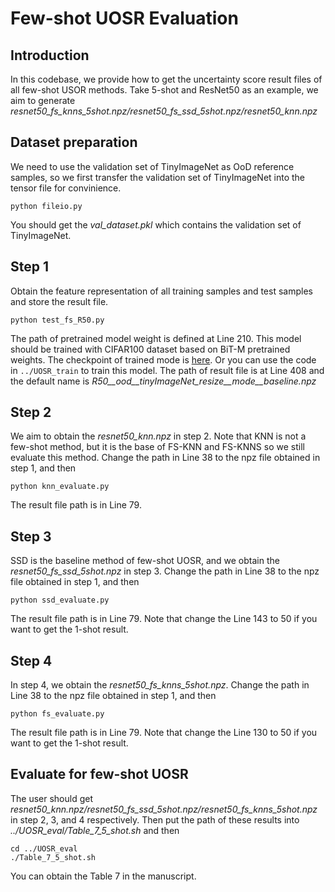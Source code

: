 # **Few-shot UOSR Evaluation**

## **Introduction**
In this codebase, we provide how to get the uncertainty score result files of all few-shot USOR methods. Take 5-shot and ResNet50 as an example, we aim to generate _resnet50_fs_knns_5shot.npz/resnet50_fs_ssd_5shot.npz/resnet50_knn.npz_
## **Dataset preparation**
We need to use the validation set of TinyImageNet as OoD reference samples, so we first transfer the validation set of TinyImageNet into the tensor file for convinience.
```shell
python fileio.py
```
You should get the _val_dataset.pkl_ which contains the validation set of TinyImageNet.
## **Step 1**
Obtain the feature representation of all training samples and test samples and store the result file.
```shell
python test_fs_R50.py
```
The path of pretrained model weight is defined at Line 210. This model should be trained with CIFAR100 dataset based on BiT-M pretrained weights. The checkpoint of trained mode is [here](). Or you can use the code in `../UOSR_train` to train this model. The path of result file is at Line 408 and the default name is _R50__ood__tinyImageNet_resize__mode__baseline.npz_

## **Step 2**
We aim to obtain the _resnet50_knn.npz_ in step 2. Note that KNN is not a few-shot method, but it is the base of FS-KNN and FS-KNNS so we still evaluate this method. Change the path in Line 38 to the npz file obtained in step 1, and then
```shell
python knn_evaluate.py
```
The result file path is in Line 79.

## **Step 3**
SSD is the baseline method of few-shot UOSR, and we obtain the _resnet50_fs_ssd_5shot.npz_ in step 3. Change the path in Line 38 to the npz file obtained in step 1, and then 
```shell
python ssd_evaluate.py
```
The result file path is in Line 79. Note that change the Line 143 to 50 if you want to get the 1-shot result.

## **Step 4**
In step 4, we obtain the _resnet50_fs_knns_5shot.npz_. Change the path in Line 38 to the npz file obtained in step 1, and then 
```shell
python fs_evaluate.py
```
The result file path is in Line 79. Note that change the Line 130 to 50 if you want to get the 1-shot result.

## **Evaluate for few-shot UOSR**
The user should get _resnet50_knn.npz/resnet50_fs_ssd_5shot.npz/resnet50_fs_knns_5shot.npz_ in step 2, 3, and 4 respectively. Then put the path of these results into _../UOSR_eval/Table_7_5_shot.sh_ and then
```shell
cd ../UOSR_eval
./Table_7_5_shot.sh
```
You can obtain the Table 7 in the manuscript.